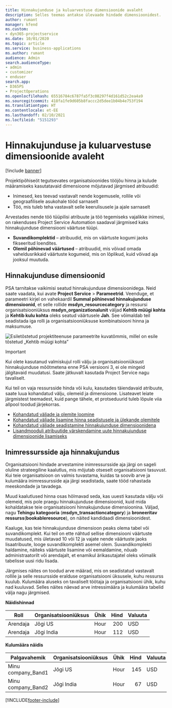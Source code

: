 ```yaml
---
title: Hinnakujunduse ja kuluarvestuse dimensioonide avaleht
description: Selles teemas antakse ülevaade hindade dimensioonidest.
author: rumant
manager: kfend
ms.custom:
- dyn365-projectservice
ms.date: 10/01/2020
ms.topic: article
ms.service: business-applications
ms.author: rumant
audience: Admin
search.audienceType:
- admin
- customizer
- enduser
search.app:
- D365PS
- ProjectOperations
ms.openlocfilehash: 65516784c6787fa5f3c08297f4d161d52c2ea4a9
ms.sourcegitcommit: 418fa1fe9d605b8faccc2d5dee1b04b4e753f194
ms.translationtype: HT
ms.contentlocale: et-EE
ms.lasthandoff: 02/10/2021
ms.locfileid: "5151293"
---
```

# <a name="pricing-and-costing-dimensions-home-page"></a>Hinnakujunduse ja kuluarvestuse dimensioonide avaleht

[!include [banner](../includes/psa-now-project-operations.md)]

Projektipõhiseöt tegutsevates organisatsioonides tööjõu hinna ja kulude määramiseks kasutatavaid dimensioone mõjutavad järgmised atribuudid:

- Inimesed, kes teevad vastavalt nende kogemusele, rollile või geograafilisele asukohale tööd sarnaselt
- Töö, mis tuleb teha vastavalt selle keerulisusele ja ajale sarnaselt

Arvestades nende töö tüüpilisi atribuute ja töö tegemiseks vajalikke inimesi, on rakenduses Project Service Automation saadaval järgmised kaks hinnakujunduse dimensiooni väärtuse tüüpi. 

- **Suvandikomplektid** – atribuudid, mis on väärtuste kogumi jaoks fikseeritud loendites.
- **Olemil põhinevad väärtused** – atribuudid, mis võivad omada vaheldusrikkaid väärtuste kogumeid, mis on lõplikud, kuid võivad aja jooksul muutuda.

## <a name="pricing-dimensions"></a>Hinnakujunduse dimensioonid

PSA tarnitakse vaikimisi seatud hinnakujunduse dimensioonidega. Neid saate vaadata, kui avate **Project Service** > **Parameetrid**. Veenduge, et parameetri kirjel on vahekaardil **Summal põhinevad hinnakujunduse dimensioonid**, et selle rollide **msdyn_resourcecategory** ja ressursi organisatsiooniüksus **msdyn_organizationalunit** väljad **Kehtib müügi kohta** ja **Kehtib kulu kohta** oleks seatud väärtusele **Jah**. See võimaldab teil seadistada iga rolli ja organisatsiooniüksuse kombinatsiooni hinna ja maksumuse.

![Esiletõstetud projektiteenuse parameetrite kuvatõmmis, millel on esile tõstetud „Kehtib müügi kohta”](media/PS-OOB-parameters.png)

> [!IMPORTANT]
> Kui olete kasutanud valmiskujul rolli välju ja organisatsiooniüksust hinnakujunduse mõõtmetena enne PSA versiooni 3, ei ole mingeid jälgitavaid muudatusi. Saate jätkuvalt kasutada Project Service nagu tavaliselt. 

Kui teil on vaja ressursside hinda või kulu, kasutades täiendavaid atribuute, saate luua kohandatud välju, olemeid ja dimensioone. Lisateavet leiate järgmistest teemadest, kuid pange tähele, et protseduurid tuleb lõpule viia allpool toodud järjekorras.

- [Kohandatud väljade ja olemite loomine](create-custom-fields-entities.md)
- [Kohandatud väljade lisamine hinna seadistusele ja ülekande olemitele](field-references.md)
- [Kohandatud väljade seadistamine hinnakujunduse dimensioonidena ](set-up-pricing-dimensions.md)
- [Lisandmooduli atribuutide värskendamine uute hinnakujunduse dimensioonide lisamiseks](update-plug-in-attributes.md)

## <a name="pricing-human-resource-time"></a>Inimressursside aja hinnakujundus
Organisatsiooni hindade arvestamine inimressursside aja järgi on sageli oluline strateegiline kaalutlus, mis mõjutab otseselt organisatsiooni tasuvust. Kui teie organisatsioon on valmis tuvastama, kuidas ta soovib arve ja kulumäära inimressursside aja järgi seadistada, saate tööd rahastada meeskondade ja tavadega.

Muud kaalutlused hinna osas hõlmavad seda, kas uuesti kasutada välju või olemeid, mis pole praegu hinnakujunduse dimensioonid, kuid mida kohaldatakse teie organisatsiooni hinnakujunduse dimensioonina. Väljad, nagu **Tehingu kategooria** (**msdyn_transactioncategory**) ja **broneeritav ressurss**(**bookableresource**), on näited kandidaadi dimensioonidest. 

Kaaluge, kas teie hinnakujunduse dimensioon peaks olema tabel või suvandikomplekt. Kui teil on ette nähtud sellise dimensiooni väärtuste muudatused, mis ületavad 10 või 12 ja vajate nende väärtuste jaoks lisaatribuute, looge suvandikomplekti asemel olem. Suvandikomplekti haldamine, näiteks väärtuste lisamine või eemaldamine, nõuab administraatorilt või arendajalt, et enamikul ärikasutajatel oleks võimalik tabelisse uusi ridu lisada.

Järgmises näites on toodud arve määrad, mis on seadistatud vastavalt rollile ja selle ressursside eralduse organisatsiooni üksusele, kuhu ressurss kuulub. Kulumäära aluseks on tavaliselt töötaja ja organisatsiooni ühik, kuhu nad kuuluvad. Selles näites näevad arve intressimäära ja kulumäära tabelid välja nagu järgmised.

**Näidishinnad**

| Roll        | Organisatsiooniüksus    |Ühik      |Hind      |Valuuta  |
| ------------|-------------|----------|----------:|----------|
| Arendaja   | Jõgi US  |Hour | 200|USD     |
| Arendaja   | Jõgi India |Hour|   112|USD     |


**Kulumäära näidis**

| Palgavahemik     | Organisatsiooniüksus    |Ühik      |Hind      |Valuuta  |
| ----------------|-------------|----------|----------:|----------|
| Minu company_Band1 | Jõgi US  |Hour | 145|USD     |
| Minu company_Band2 | Jõgi India |Hour|   67|USD     |


[!INCLUDE[footer-include](../includes/footer-banner.md)]